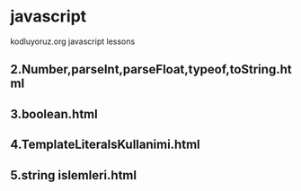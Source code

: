 # javascript
kodluyoruz.org javascript lessons 
## 2.Number,parseInt,parseFloat,typeof,toString.html
## 3.boolean.html
## 4.TemplateLiteralsKullanimi.html
## 5.string islemleri.html
